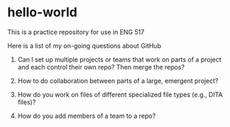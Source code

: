 # hello-world
This is a practice repository for use in ENG 517

Here is a list of my on-going questions about GitHub

1. Can I set up multiple projects or teams that work on parts of a project and each control their own repo? Then merge the repos? 

2. How to do collaboration between parts of a large, emergent project?

3. How do you work on files of different specialized file types (e.g., DITA files)?

4. How do you add members of a team to a repo?
